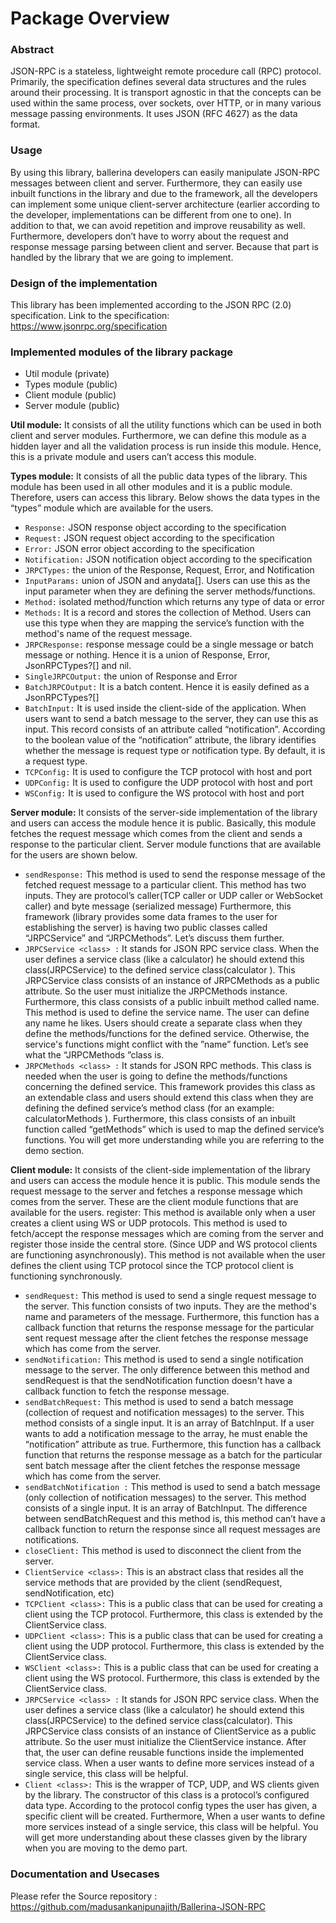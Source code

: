 # Package Overview

### Abstract 
JSON-RPC is a stateless, lightweight remote procedure call (RPC) protocol. Primarily, the specification defines several data structures and the rules around their processing. It is transport agnostic in that the concepts can be used within the same process, over sockets, over HTTP, or in many various message passing environments. It uses JSON (RFC 4627) as the data format.

### Usage
By using this library, ballerina developers can easily manipulate JSON-RPC messages between client and server. Furthermore, they can easily use inbuilt functions in the library and due to the framework, all the developers can implement some unique client-server architecture (earlier according to the developer, implementations can be different from one to one). In addition to that, we can avoid repetition and improve reusability as well. 
Furthermore, developers don’t have to worry about the request and response message parsing between client and server. Because that part is handled by the library that we are going to implement.

### Design of the implementation 

This library has been implemented according to the JSON RPC (2.0) specification.
Link to the specification:  https://www.jsonrpc.org/specification

### Implemented modules of the library package

- Util module (private) 
- Types module (public) 
- Client module (public) 
- Server module (public)

**Util module:** It consists of all the utility functions which can be used in both client and server modules. Furthermore, we can define this module as a hidden layer and all the validation process is run inside this module. Hence, this is a private module and users can’t access this module.

**Types module:** It consists of all the public data types of the library. This module has been used in all other modules and it is a public module. Therefore, users can access this library. Below shows the data types in the “types” module which are available for the users.

- ```Response:``` JSON response object according to the specification
- ```Request:``` JSON request object according to the specification 
- ```Error:``` JSON error object according to the specification
- ```Notification:``` JSON notification object according to the specification
- ```JRPCTypes:``` the union of the Response, Request, Error, and Notification
- ```InputParams:``` union of JSON and anydata[]. Users can use this as the input parameter when they are defining the server methods/functions. 
- ```Method:``` isolated method/function which returns any type of data or error
- ```Methods:``` It is a record and stores the collection of Method. Users can use this type when they are mapping the service’s function with the method's name of the request message.  
- ```JRPCResponse:``` response message could be a single message or batch message or nothing. Hence it is a union of Response, Error, JsonRPCTypes?[] and nil.
- ```SingleJRPCOutput:``` the union of Response and Error
- ```BatchJRPCOutput:``` It is a batch content. Hence it is easily defined as a JsonRPCTypes?[] 
- ```BatchInput:``` It is used inside the client-side of the application. When users want to send a batch message to the server, they can use this as input. This record consists of an attribute called “notification”. According to the boolean value of the “notification” attribute, the library identifies whether the message is request type or notification type. By default, it is a request type.  
- ```TCPConfig:``` It is used to configure the TCP protocol with host and port 
- ```UDPConfig:``` It is used to configure the UDP protocol with host and port 
- ```WSConfig:``` It is used to configure the WS protocol with host and port 

**Server module:** It consists of the server-side implementation of the library and users can access the module hence it is public. Basically, this module fetches the request message which comes from the client and sends a response to the particular client. Server module functions that are available for the users are shown below.

- ```sendResponse:``` This method is used to send the response message of the fetched request message to a particular client. This method has two inputs. They are protocol’s caller(TCP caller or UDP caller or WebSocket caller) and byte message (serialized message)
Furthermore, this framework (library provides some data frames to the user for establishing the server) is having two public classes called “JRPCService” and “JRPCMethods”. Let’s discuss them further. 
- ```JRPCService <class> :``` It stands for JSON RPC service class. When the user defines a service class (like a calculator) he should extend this class(JRPCService) to the defined service class(calculator <class>). This JRPCService class consists of an instance of JRPCMethods as a public attribute. So the user must initialize the JRPCMethods instance. Furthermore, this class consists of a public inbuilt method called name. This method is used to define the service name. The user can define any name he likes. Users should create a separate class when they define the methods/functions for the defined service. Otherwise, the service's functions might conflict with the ”name” function.  Let’s see what the “JRPCMethods ”class is. 
- ```JRPCMethods <class> :``` It stands for JSON RPC methods. This class is needed when the user is going to define the methods/functions concerning the defined service. This framework provides this class as an extendable class and users should extend this class when they are defining the defined service’s method class (for an example: calculatorMethods <class>). Furthermore, this class consists of an inbuilt function called “getMethods” which is used to map the defined service’s functions. You will get more understanding while you are referring to the demo section. 
 
**Client module:** It consists of the client-side implementation of the library and users can access the module hence it is public. This module sends the request message to the server and fetches a response message which comes from the server. These are the client module functions that are available for the users.
register: This method is available only when a user creates a client using WS or UDP protocols. This method is used to fetch/accept the response messages which are coming from the server and register those inside the central store. (Since UDP and WS protocol clients are functioning asynchronously). This method is not available when the user defines the client using TCP protocol since the TCP protocol client is functioning synchronously. 
- ```sendRequest:``` This method is used to send a single request message to the server. This function consists of two inputs. They are the method's name and parameters of the message. Furthermore, this function has a callback function that returns the response message for the particular sent request message after the client fetches the response message which has come from the server. 
- ```sendNotification:``` This method is used to send a single notification message to the server. The only difference between this method and sendRequest is that the sendNotification function doesn't have a callback function to fetch the response message. 
- ```sendBatchRequest:``` This method is used to send a batch message (collection of request and notification messages) to the server. This method consists of a single input. It is an array of BatchInput. If a user wants to add a notification message to the array, he must enable the “notification” attribute as true. Furthermore, this function has a callback function that returns the response message as a batch for the particular sent batch message after the client fetches the response message which has come from the server.
- ```sendBatchNotification :``` This method is used to send a batch message (only collection of notification messages) to the server. This method consists of a single input. It is an array of BatchInput. The difference between sendBatchRequest and this method is, this method can’t have a callback function to return the response since all request messages are notifications. 
- ```closeClient:```  This method is used to disconnect the client from the server.
- ```ClientService <class>:``` This is an abstract class that resides all the service methods that are provided by the client (sendRequest, sendNotification, etc)
- ```TCPClient <class>:``` This is a public class that can be used for creating a client using the TCP protocol. Furthermore, this class is extended by the ClientService class. 
- ```UDPClient <class>:```  This is a public class that can be used for creating a client using the UDP protocol. Furthermore, this class is extended by the ClientService class. 
- ```WSClient <class>:```  This is a public class that can be used for creating a client using the WS protocol. Furthermore, this class is extended by the ClientService class. 
- ```JRPCService <class> :```  It stands for JSON RPC service class. When the user defines a service class (like a calculator) he should extend this class(JRPCService) to the defined service class(calculator). This JRPCService class consists of an instance of ClientService as a public attribute. So the user must initialize the ClientService instance. After that, the user can define reusable functions inside the implemented service class. When a user wants to define more services instead of a single service, this class will be helpful.
- ```Client <class>:``` This is the wrapper of TCP, UDP, and WS clients given by the library. The constructor of this class is a protocol’s configured data type. According to the protocol config types the user has given, a specific client will be created. Furthermore,  When a user wants to define more services instead of a single service, this class will be helpful. 
You will get more understanding about these classes given by the library when you are moving to the demo part. 
  

### Documentation and Usecases

Please refer the Source repository : https://github.com/madusankanipunajith/Ballerina-JSON-RPC




